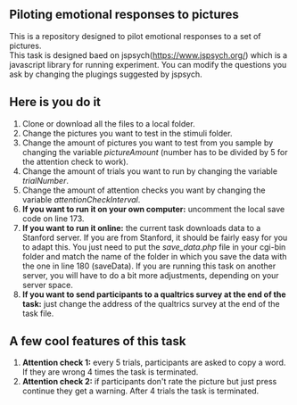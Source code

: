 
## Piloting emotional responses to pictures

This is a repository designed to pilot emotional responses to a set of pictures.  
This task is designed baed on jspsych(https://www.jspsych.org/) which is a javascript library for running experiment. You can modify the questions you ask by changing the plugings suggested by jspsych.

## Here is you do it

1. Clone or download all the files to a local folder.
2. Change the pictures you want to test in the stimuli folder.
3. Change the amount of pictures you want to test from you sample by changing the variable *pictureAmount* (number has to be divided by 5 for the attention check to work).
3. Change the amount of trials you want to run by changing the variable *trialNumber*.
4. Change the amount of attention checks you want by changing the variable *attentionCheckInterval*. 
5. **If you want to run it on your own computer:** uncomment the local save code on line 173.
6. **If you want to run it online:** the current task downloads data to a Stanford server. If you are from Stanford, it should be fairly easy for you to adapt this. You just need to put the *save_data.php* file in your cgi-bin folder and match the name of the folder in which you save the data with the one in line 180 (saveData). If you are running this task on another server, you will have to do a bit more adjustments, depending on your server space.
7. **If you want to send participants to a qualtrics survey at the end of the task:** just change the address of the qualtrics survey at the end of the task file.

## A few cool features of this task
1. **Attention check 1:** every 5 trials, participants are asked to copy a word. If they are wrong 4 times the task is terminated.
2. **Attention check 2:** if participants don't rate the picture but just press continue they get a warning. After 4 trials the task is terminated.
